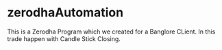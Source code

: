 # zerodhaAutomation
This is a Zerodha Program which we created for a Banglore CLient. In this trade happen with Candle Stick Closing.
